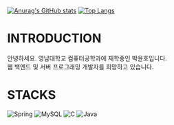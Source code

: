 [![Anurag's GitHub stats](https://github-readme-stats.vercel.app/api?username=nini4746)](https://github.com/nini4746/github-readme-stats)
[![Top Langs](https://github-readme-stats.vercel.app/api/top-langs/?username=nini4746)](https://github.com/nini4746/github-readme-stats)

# INTRODUCTION
안녕하세요. 영남대학교 컴퓨터공학과에 재학중인 박윤호입니다.  
웹 백엔드 및 서버 프로그래밍 개발자를 희망하고 있습니다.

# STACKS
![Spring](https://img.shields.io/badge/Spring-6DB33F?style=for-the-badge&logo=spring&logoColor=white)
![MySQL](https://img.shields.io/badge/MySQL-00000F?style=for-the-badge&logo=mysql&logoColor=white)
![C](https://img.shields.io/badge/C-00599C?style=for-the-badge&logo=c&logoColor=white)
![Java](https://img.shields.io/badge/Java-ED8B00?style=for-the-badge&logo=openjdk&logoColor=white)

<!--
**nini4746/nini4746** is a ✨ _special_ ✨ repository because its `README.md` (this file) appears on your GitHub profile.

Here are some ideas to get you started:

- 🔭 I’m currently working on ...
- 🌱 I’m currently learning ...
- 👯 I’m looking to collaborate on ...
- 🤔 I’m looking for help with ...
- 💬 Ask me about ...
- 📫 How to reach me: ...
- 😄 Pronouns: ...
- ⚡ Fun fact: ...
-->
